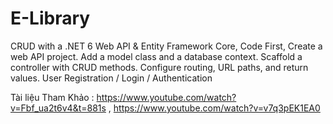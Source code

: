 # E-Library
CRUD with a .NET 6 Web API & Entity Framework Core,
Code First,
Create a web API project.
Add a model class and a database context.
Scaffold a controller with CRUD methods.
Configure routing, URL paths, and return values.
User Registration / Login / Authentication

Tài liệu Tham Khảo : 
https://www.youtube.com/watch?v=Fbf_ua2t6v4&t=881s ,
https://www.youtube.com/watch?v=v7q3pEK1EA0
